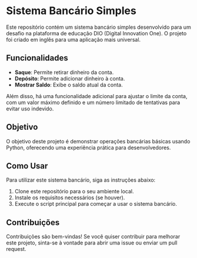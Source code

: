 # Sistema Bancário Simples

Este repositório contém um sistema bancário simples desenvolvido para um desafio na plataforma de educação DIO (Digital Innovation One). O projeto foi criado em inglês para uma aplicação mais universal.

## Funcionalidades
- **Saque**: Permite retirar dinheiro da conta.
- **Depósito**: Permite adicionar dinheiro à conta.
- **Mostrar Saldo**: Exibe o saldo atual da conta.

Além disso, há uma funcionalidade adicional para ajustar o limite da conta, com um valor máximo definido e um número limitado de tentativas para evitar uso indevido.

## Objetivo
O objetivo deste projeto é demonstrar operações bancárias básicas usando Python, oferecendo uma experiência prática para desenvolvedores. 

## Como Usar
Para utilizar este sistema bancário, siga as instruções abaixo:
1. Clone este repositório para o seu ambiente local.
2. Instale os requisitos necessários (se houver).
3. Execute o script principal para começar a usar o sistema bancário.

## Contribuições
Contribuições são bem-vindas! Se você quiser contribuir para melhorar este projeto, sinta-se à vontade para abrir uma issue ou enviar um pull request.

 

